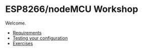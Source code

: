 # ESP8266/nodeMCU Workshop
Welcome.

 * [Requirements](./content/requirements.md)
 * [Testing your configuration](./content/configValidation.md)
 * [Exercises](./exercises)